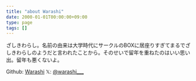 ```yaml
---
title: "about Warashi"
date: 2000-01-01T00:00:00+09:00
type: page
tags: []
---
```


ざしきわらし。名前の由来は大学時代にサークルのBOXに居座りすぎてまるでざしきわらしのようだと言われたことから。そのせいで留年を重ねたのはいい思い出。留年も悪くないよ。

Github: [Warashi](https://github.com/Warashi)
𝕏: [@warashi___](https://x.com/warashi___)
